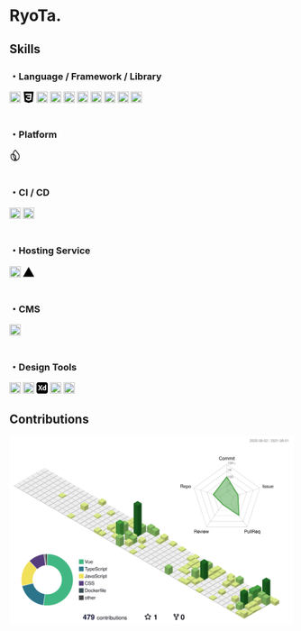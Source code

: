 # RyoTa.

<!--
**RyoTa0222/RyoTa0222** is a ✨ _special_ ✨ repository because its `README.md` (this file) appears on your GitHub profile.

Here are some ideas to get you started:

- 🔭 I’m currently working on ...
- 🌱 I’m currently learning ...
- 👯 I’m looking to collaborate on ...
- 🤔 I’m looking for help with ...
- 💬 Ask me about ...
- 📫 How to reach me: ...
- 😄 Pronouns: ...
- ⚡ Fun fact: ...
-->

## Skills

<div>
  <h3 height="50px">・Language / Framework / Library</h3>
  <img src="https://github.com/simple-icons/simple-icons/blob/develop/icons/html5.svg" width="20px" height="20px" />
  <img src="https://github.com/simple-icons/simple-icons/blob/develop/icons/css3.svg" width="20px" height="20px" />
  <img src="https://github.com/simple-icons/simple-icons/blob/develop/icons/javascript.svg" width="20px" height="20px" />
  <img src="https://github.com/simple-icons/simple-icons/blob/develop/icons/typescript.svg" width="20px" height="20px" />
  <img src="https://github.com/simple-icons/simple-icons/blob/develop/icons/python.svg" width="20px" height="20px" />
  <img src="https://github.com/simple-icons/simple-icons/blob/develop/icons/react.svg" width="20px" height="20px" />
  <img src="https://github.com/simple-icons/simple-icons/blob/develop/icons/vuedotjs.svg" width="20px" height="20px" />
  <img src="https://github.com/simple-icons/simple-icons/blob/develop/icons/nextdotjs.svg" width="20px" height="20px" />
  <img src="https://github.com/simple-icons/simple-icons/blob/develop/icons/expo.svg" width="20px" height="20px" />
  <img src="https://github.com/simple-icons/simple-icons/blob/develop/icons/storybook.svg" width="20px" height="20px" />
</div>

<br />

<div>
  <h3 height="50px">・Platform</h3>
  <img src="https://github.com/simple-icons/simple-icons/blob/develop/icons/firebase.svg" width="20px" height="20px" />
</div>

<br />

<div>
  <h3 height="50px">・CI / CD</h3>
  <img src="https://github.com/simple-icons/simple-icons/blob/develop/icons/fastlane.svg" width="20px" height="20px" />
  <img src="https://github.com/simple-icons/simple-icons/blob/develop/icons/githubactions.svg" width="20px" height="20px" />
</div>

<br />

<div>
  <h3 height="50px">・Hosting Service</h3>
  <img src="https://github.com/simple-icons/simple-icons/blob/develop/icons/netlify.svg" width="20px" height="20px" />
  <img src="https://github.com/simple-icons/simple-icons/blob/develop/icons/vercel.svg" width="20px" height="20px" />
</div>

<br />

<div>
  <h3 height="50px">・CMS</h3>
  <img src="https://github.com/simple-icons/simple-icons/blob/develop/icons/contentful.svg" width="20px" height="20px" />
</div>

<br />

<div>
  <h3 height="50px">・Design Tools</h3>
  <img src="https://github.com/simple-icons/simple-icons/blob/develop/icons/adobeillustrator.svg" width="20px" height="20px" />
  <img src="https://github.com/simple-icons/simple-icons/blob/develop/icons/adobephotoshop.svg" width="20px" height="20px" />
  <img src="https://github.com/simple-icons/simple-icons/blob/develop/icons/adobexd.svg" width="20px" height="20px" />
  <img src="https://github.com/simple-icons/simple-icons/blob/develop/icons/adobeaftereffects.svg" width="20px" height="20px" />
  <img src="https://github.com/simple-icons/simple-icons/blob/develop/icons/figma.svg" width="20px" height="20px" />
</div>


## Contributions
![](https://raw.githubusercontent.com/RyoTa0222/RyoTa0222/80dc1f74d04d96f4a7ac1db2338f77a317a0032e/profile-3d-contrib/profile-green-animate.svg)
